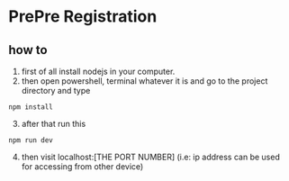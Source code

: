 # PrePre Registration

## how to

1. first of all install nodejs in your computer.   
2. then open powershell, terminal whatever it is and go to the project directory and type


```
npm install

```


3. after that run this

```
npm run dev

```


4. then visit localhost:[THE PORT NUMBER] (i.e: ip address can be used for accessing from other device)
